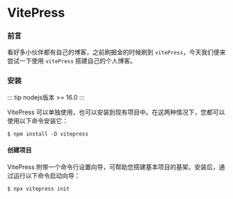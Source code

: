 # VitePress

### 前言

看好多小伙伴都有自己的博客，之前刷掘金的时候刷到 `vitePress`，今天我们便来尝试一下使用 `vitePress` 搭建自己的个人博客。

### 安装

::: tip
nodejs版本 >= 16.0
:::

VitePress 可以单独使用，也可以安装到现有项目中。在这两种情况下，您都可以使用以下命令安装它：

```shell
$ npm install -D vitepress
```

#### 创建项目

VitePress 附带一个命令行设置向导，可帮助您搭建基本项目的基架。安装后，通过运行以下命令启动向导：

```shell
$ npx vitepress init
```

